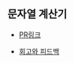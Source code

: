 ## 문자열 계산기

- [PR링크](https://github.com/woowacourse/java-calculator/pull/16)

- [회고와 피드백](https://github.com/begaonnuri/woowa-course/blob/master/Level%201/%EB%AC%B8%EC%9E%90%EC%97%B4%20%EA%B3%84%EC%82%B0%EA%B8%B0.md)

